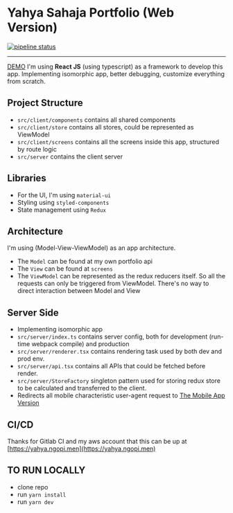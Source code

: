 # Yahya Sahaja Portfolio (Web Version)
[![pipeline status](https://gitlab.com/yahyasahaja/mycv-web/badges/master/pipeline.svg)](https://gitlab.com/yahyasahaja/mycv-web/commits/master)

---

[DEMO](https://yahya.ngopi.men)
I'm using **React JS** (using typescript) as a framework to develop this app. Implementing isomorphic app, better debugging, customize everything from scratch.

## Project Structure

- ``src/client/components`` contains all shared components
- ``src/client/store`` contains all stores, could be represented as ViewModel
- ``src/client/screens`` contains all the screens inside this app, structured by route logic
- ``src/server`` contains the client server

## Libraries
- For the UI, I'm using `material-ui`
- Styling using `styled-components`
- State management using `Redux`

## Architecture

I'm using (Model-View-ViewModel) as an app architecture. 
- The `Model` can be found at my own portfolio api
- The `View` can be found at `screens`
- The `ViewModel` can be represented as the redux reducers itself. So all the requests can only be triggered from ViewModel. There's no way to direct interaction between Model and View

## Server Side
- Implementing isomorphic app
- ``src/server/index.ts`` contains server config, both for development (run-time webpack compile) and production
- ``src/server/renderer.tsx`` contains rendering task used by both dev and prod env.
- ``src/server/api.tsx`` contains all APIs that could be fetched before render.
- ``src/server/StoreFactory`` singleton pattern used for storing redux store to be calculated and transferred to the client.
- Redirects all mobile characteristic user-agent request to [The Mobile App Version](https://m.yahya.ngopi.men)

## CI/CD
Thanks for Gitlab CI and my aws account that this can be up at [https://yahya.ngopi.men](https://yahya.ngopi.men)

## TO RUN LOCALLY
- clone repo
- run `yarn install`
- run `yarn dev`